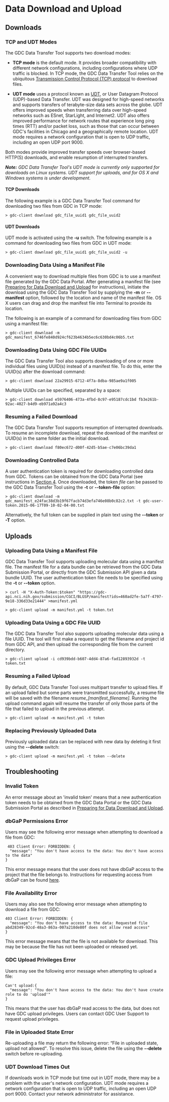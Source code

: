 # Data Download and Upload

## Downloads


### TCP and UDT Modes

The GDC Data Transfer Tool supports two download modes:

* **TCP mode** is the default mode. It provides broader compatibility with different network configurations, including configurations where UDP traffic is blocked. In TCP mode, the GDC Data Transfer Tool relies on the ubiquitous [Transmission Control Protocol (TCP) protocol](https://tools.ietf.org/html/rfc793) to download files.

* **UDT mode** uses a protocol known as [UDT](http://udt.sourceforge.net/), or User Datagram Protocol (UDP)-based Data Transfer. UDT was designed for high-speed networks and supports transfers of terabyte-size data sets across the globe. UDT offers improved speeds when transferring data over high-speed networks such as ESnet, StarLight, and Internet2. UDT also offers improved performance for network routes that experience long ping times (RTT) and/or packet loss, such as those that can occur between GDC's facilities in Chicago and a geographically remote location. UDT mode requires a network configuration that is open to UDP traffic, including an open UDP port 9000.

Both modes provide improved transfer speeds over browser-based HTTP(S) downloads, and enable resumption of interrupted transfers.

*__Note:__ GDC Data Transfer Tool's UDT mode is currently only supported for downloads on Linux systems. UDT support for uploads, and for OS X and Windows systems is under development.*

#### TCP Downloads

The following example is a GDC Data Transfer Tool command for downloading two files from GDC in TCP mode:

	> gdc-client download gdc_file_uuid1 gdc_file_uuid2


#### UDT Downloads

UDT mode is activated using the **-u** switch. The following example is a command for downloading two files from GDC in UDT mode:

	> gdc-client download gdc_file_uuid1 gdc_file_uuid2 -u


### Downloading Data Using a Manifest File

A convenient way to download multiple files from GDC is to use a manifest file generated by the GDC Data Portal. After generating a manifest file (see [Preparing for Data Download and Upload](Preparing_for_Data_Download_and_Upload.md) for instructions), initiate the download using the GDC Data Transfer Tool by supplying the **-m** or **--manifest** option, followed by the location and name of the manifest file. OS X users can drag and drop the manifest file into Terminal to provide its location.

The following is an example of a command for downloading files from GDC using a manifest file:

	> gdc-client download -m gdc_manifest_6746fe840d924cf623b4634b5ec6c630bd4c06b5.txt

### Downloading Data Using GDC File UUIDs

The GDC Data Transfer Tool also supports downloading of one or more individual files using UUID(s) instead of a manifest file. To do this, enter the UUID(s) after the download command:

	> gdc-client download 22a29915-6712-4f7a-8dba-985ae9a1f005

Multiple UUIDs can be specified, separated by a space:

	> gdc-client download e5976406-473a-4fbd-8c97-e95187cdc1bd fb3e261b-92ac-4027-b4d9-eb971a92a4c3

### Resuming a Failed Download

The GDC Data Transfer Tool supports resumption of interrupted downloads. To resume an incomplete download, repeat the download of the manifest or UUID(s) in the same folder as the initial download. 

	> gdc-client download f80ec672-d00f-42d5-b5ae-c7e06bc39da1

### Downloading Controlled Data

A user authentication token is required for downloading controlled data from GDC. Tokens can be obtained from the GDC Data Portal (see instructions in [Section 4](Preparing_for_Data_Download_and_Upload.md). Once downloaded, the token *file* can be passed to the GDC Data Transfer Tool using the **-t** or **--token-file** option:

	> gdc-client download -m gdc_manifest_e24fac38d3b19f67facb74d3efa746e08b0c82c2.txt -t gdc-user-token.2015-06-17T09-10-02-04-00.txt

Alternatively, the full token can be supplied in plain text using the **--token** or **-T** option.

## Uploads

### Uploading Data Using a Manifest File

GDC Data Transfer Tool supports uploading molecular data using a manifest file. The manifest file for a data bundle can be retrieved from the GDC Data Submission Portal, or directly from the GDC Submission API given a data bundle UUID. The user authentication token file needs to be specified using the **-t** or **--token** option.

	> curl -H "X-Auth-Token:$token" "https://gdc-api.nci.nih.gov/submission/CGCI/BLGSP/manifest?ids=460ad2fe-5a7f-4797-9e18-336d33e21444" >manifest.yml
	
	> gdc-client upload -m manifest.yml -t token.txt

### Uploading Data Using a GDC File UUID

The GDC Data Transfer Tool also supports uploading molecular data using a file UUID. The tool will first make a request to get the filename and project id from GDC API, and then upload the corresponding file from the current directory.

	> gdc-client upload -i cd939bdd-b607-4dd4-87a6-fad12893932d -t token.txt

### Resuming a Failed Upload

By default, GDC Data Transfer Tool uses multipart transfer to upload files. If an upload failed but some parts were transmitted successfully, a resume file will be saved with the filename *resume\_[manifest\_filename]*. Running the upload command again will resume the transfer of only those parts of the file that failed to upload in the previous attempt.

	> gdc-client upload -m manifest.yml -t token

### Replacing Previously Uploaded Data

Previously uploaded data can be replaced with new data by deleting it first using the **--delete** switch:

	> gdc-client upload -m manifest.yml -t token --delete

## Troubleshooting

### Invalid Token

An error message about an &#39;invalid token&#39; means that a new authentication token needs to be obtained from the GDC Data Portal or the GDC Data Submission Portal as described in [Preparing for Data Download and Upload](Preparing_for_Data_Download_and_Upload.md).

### dbGaP Permissions Error

Users may see the following error message when attempting to download a file from GDC:

	 403 Client Error: FORBIDDEN: {
	  "message": "You don't have access to the data: You don't have access to the data"
	}

This error message means that the user does not have dbGaP access to the project that the file belongs to. Instructions for requesting access from dbGaP can be found [here](https://gdc.nci.nih.gov/access-data/obtaining-access-controlled-data/registering-and-working-era-commons-and-dbgap).

### File Availability Error

Users may also see the following error message when attempting to download a file from GDC:

	403 Client Error: FORBIDDEN: {
	  "message": "You don't have access to the data: Requested file abd28349-92cd-48a3-863a-007a218de80f does not allow read access"
	}

This error message means that the file is not available for download. This may be because the file has not been uploaded or released yet.

### GDC Upload Privileges Error

Users may see the following error message when attempting to upload a file:

	Can't upload:{
	  "message": "You don't have access to the data: You don't have create role to do 'upload'"
	}

This means that the user has dbGaP read access to the data, but does not have GDC upload privileges. Users can contact GDC User Support to request upload privileges.

### File in Uploaded State Error

Re-uploading a file may return the following error: <q>File in uploaded state, upload not allowed</q>. To resolve this issue, delete the file using the **--delete** switch before re-uploading.

###  UDT Download Times Out

If downloads work in TCP mode but time out in UDT mode, there may be a problem with the user's network configuration. UDT mode requires a network configuration that is open to UDP traffic, including an open UDP port 9000. Contact your network administrator for assistance.